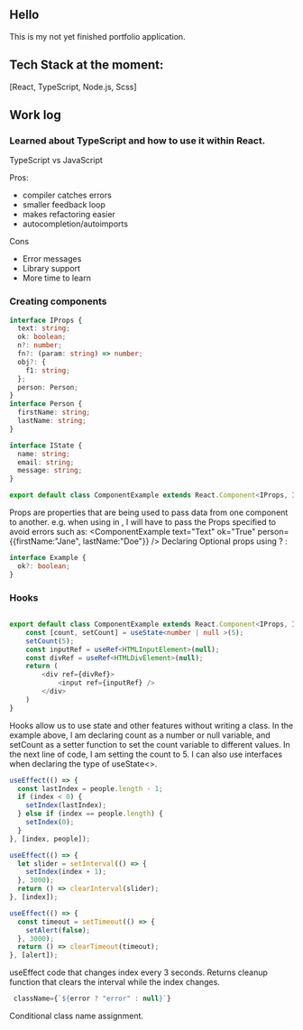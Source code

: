<!-- @format -->

## Hello

This is my not yet finished portfolio application.

## Tech Stack at the moment:

[React, TypeScript, Node.js, Scss]

## Work log

### Learned about TypeScript and how to use it within React.

TypeScript vs JavaScript

Pros:

- compiler catches errors
- smaller feedback loop
- makes refactoring easier
- autocompletion/autoimports

Cons

- Error messages
- Library support
- More time to learn

### Creating components

```typescript
interface IProps {
  text: string;
  ok: boolean;
  n?: number;
  fn?: (param: string) => number;
  obj?: {
    f1: string;
  };
  person: Person;
}
interface Person {
  firstName: string;
  lastName: string;
}

interface IState {
  name: string;
  email: string;
  message: string;
}

export default class ComponentExample extends React.Component<IProps, IState> {}
```

Props are properties that are being used to pass data from one component to another. e.g. when using <ComponentExample /> in <App>, I will have to pass the Props specified to avoid errors such as: <ComponentExample text="Text" ok="True" person={{firstName:"Jane", lastName:"Doe"}} />
Declaring Optional props using ? :

```typescript
interface Example {
  ok?: boolean;
}
```

### Hooks

```typescript

export default class ComponentExample extends React.Component<IProps, IState> {
    const [count, setCount] = useState<number | null >(5);
    setCount(5);
    const inputRef = useRef<HTMLInputElement>(null);
    const divRef = useRef<HTMLDivElement>(null);
    return (
        <div ref={divRef}>
            <input ref={inputRef} />
        </div>
    )
}

```

Hooks allow us to use state and other features without writing a class.
In the example above, I am declaring count as a number or null variable, and setCount as a setter function to set the count variable to different values. In the next line of code, I am setting the count to 5. I can also use interfaces when declaring the type of useState<>.

```javascript
useEffect(() => {
  const lastIndex = people.length - 1;
  if (index < 0) {
    setIndex(lastIndex);
  } else if (index == people.length) {
    setIndex(0);
  }
}, [index, people]);

useEffect(() => {
  let slider = setInterval(() => {
    setIndex(index + 1);
  }, 3000);
  return () => clearInterval(slider);
}, [index]);

useEffect(() => {
  const timeout = setTimeout(() => {
    setAlert(false);
  }, 3000);
  return () => clearTimeout(timeout);
}, [alert]);
```

useEffect code that changes index every 3 seconds.
Returns cleanup function that clears the interval while the index changes.

```javascript
 className={`${error ? "error" : null}`}
```

Conditional class name assignment.
